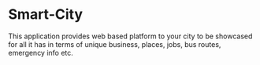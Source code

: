 # Smart-City
This application provides web based platform to your city to be showcased for all it has in terms of unique business, places, jobs, bus routes, emergency info etc.
